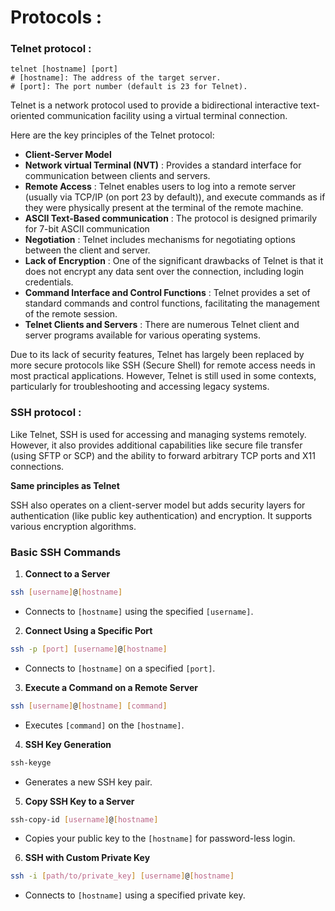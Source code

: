 # Protocols :

### Telnet protocol :

```shell
telnet [hostname] [port]
# [hostname]: The address of the target server.
# [port]: The port number (default is 23 for Telnet).
```

Telnet is a network protocol used to provide a bidirectional interactive text-oriented communication facility using a virtual terminal  connection.

Here are the key principles of the Telnet protocol:

* **Client-Server Model**
* **Network virtual Terminal (NVT)** : Provides a standard interface for communication between clients and servers.
* **Remote Access** : Telnet enables users to log into a remote server (usually via TCP/IP (on port 23 by default)), and execute commands as if they were physically present at the terminal of the remote machine.
* **ASCII Text-Based communication** : The protocol is designed primarily for 7-bit ASCII communication
* **Negotiation** : Telnet includes mechanisms for negotiating options between the client and server. 
* **Lack of Encryption** : One of the significant drawbacks of Telnet is that it does not encrypt  any data sent over the connection, including login credentials.
* **Command Interface and Control Functions** : Telnet provides a set of standard commands and control functions, facilitating the management of the remote session.
* **Telnet Clients and Servers** : There are numerous Telnet client and server programs available for various operating systems.

Due to its lack of security features, Telnet has largely been replaced  by more secure protocols like SSH (Secure Shell) for remote access needs in most practical applications. However, Telnet is still used in some  contexts, particularly for troubleshooting and accessing legacy systems.

### SSH protocol :

Like Telnet, SSH is used for accessing and managing systems remotely.  However, it also provides additional capabilities like secure file  transfer (using SFTP or SCP) and the ability to forward arbitrary TCP  ports and X11 connections.

**Same principles as Telnet**

SSH also operates on a client-server model but adds security layers for  authentication (like public key authentication) and encryption. It  supports various encryption algorithms.

### Basic SSH Commands

1. **Connect to a Server**

```bash
ssh [username]@[hostname]
```

- Connects to `[hostname]` using the specified `[username]`.

2. **Connect Using a Specific Port**

```bash
ssh -p [port] [username]@[hostname]
```

- Connects to `[hostname]` on a specified `[port]`.

3. **Execute a Command on a Remote Server**

```bash
ssh [username]@[hostname] [command]
```

- Executes `[command]` on the `[hostname]`.

4. **SSH Key Generation**

```bash
ssh-keyge
```

- Generates a new SSH key pair.

5. **Copy SSH Key to a Server**

```bash
ssh-copy-id [username]@[hostname]
```

- Copies your public key to the `[hostname]` for password-less login.

6. **SSH with Custom Private Key**

```bash
ssh -i [path/to/private_key] [username]@[hostname]
```

- Connects to `[hostname]` using a specified private key.